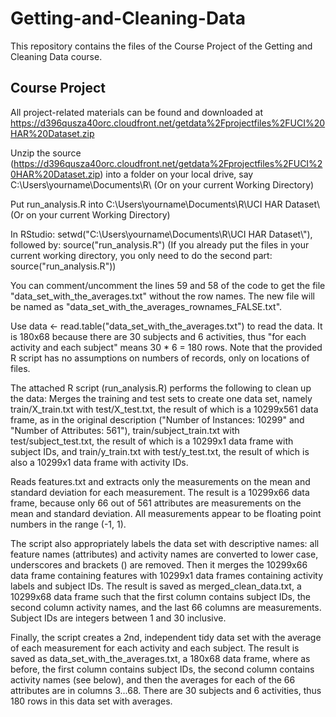 # Getting-and-Cleaning-Data
This repository contains the files of the Course Project of the Getting and Cleaning Data course.


## Course Project
All project-related materials can be found and downloaded at  https://d396qusza40orc.cloudfront.net/getdata%2Fprojectfiles%2FUCI%20HAR%20Dataset.zip

Unzip the source (https://d396qusza40orc.cloudfront.net/getdata%2Fprojectfiles%2FUCI%20HAR%20Dataset.zip) into a folder on your local drive, say C:\Users\yourname\Documents\R\ (Or on your current Working Directory)

Put run_analysis.R into C:\Users\yourname\Documents\R\UCI HAR Dataset\ (Or on your current Working Directory)

In RStudio: setwd("C:\\Users\\yourname\\Documents\\R\\UCI HAR Dataset\\"), followed by: source("run_analysis.R")
(If you already put the files in your current working directory, you only need to do the second part: source("run_analysis.R"))

You can comment/uncomment the lines 59 and 58 of the code to get the file "data_set_with_the_averages.txt" without the row names. The new file will be named as "data_set_with_the_averages_rownames_FALSE.txt".

Use data <- read.table("data_set_with_the_averages.txt") to read the data. It is 180x68 because there are 30 subjects and 6 activities, thus "for each activity and each subject" means 30 * 6 = 180 rows. Note that the provided R script has no assumptions on numbers of records, only on locations of files.

The attached R script (run_analysis.R) performs the following to clean up the data: Merges the training and test sets to create one data set, namely train/X_train.txt with test/X_test.txt, the result of which is a 10299x561 data frame, as in the original description ("Number of Instances: 10299" and "Number of Attributes: 561"), train/subject_train.txt with test/subject_test.txt, the result of which is a 10299x1 data frame with subject IDs, and train/y_train.txt with test/y_test.txt, the result of which is also a 10299x1 data frame with activity IDs.

Reads features.txt and extracts only the measurements on the mean and standard deviation for each measurement. The result is a 10299x66 data frame, because only 66 out of 561 attributes are measurements on the mean and standard deviation. All measurements appear to be floating point numbers in the range (-1, 1).

The script also appropriately labels the data set with descriptive names: all feature names (attributes) and activity names are converted to lower case, underscores and brackets () are removed. Then it merges the 10299x66 data frame containing features with 10299x1 data frames containing activity labels and subject IDs. The result is saved as merged_clean_data.txt, a 10299x68 data frame such that the first column contains subject IDs, the second column activity names, and the last 66 columns are measurements. Subject IDs are integers between 1 and 30 inclusive. 

Finally, the script creates a 2nd, independent tidy data set with the average of each measurement for each activity and each subject. The result is saved as data_set_with_the_averages.txt, a 180x68 data frame, where as before, the first column contains subject IDs, the second column contains activity names (see below), and then the averages for each of the 66 attributes are in columns 3...68. There are 30 subjects and 6 activities, thus 180 rows in this data set with averages.
